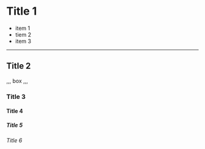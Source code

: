 # Title 1

- item 1
- tiem 2
- item 3

-----

## Title 2

,,,
box
,,,
### Title 3
#### Title 4
##### Title 5
###### Title 6


